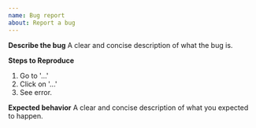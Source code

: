 ```yaml
---
name: Bug report
about: Report a bug
---
```


**Describe the bug**
A clear and concise description of what the bug is.

**Steps to Reproduce**
1. Go to '...'
2. Click on '...'
3. See error.

**Expected behavior**
A clear and concise description of what you expected to happen.
